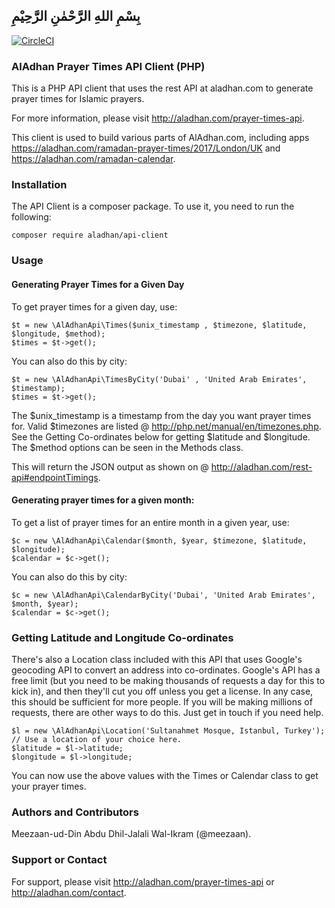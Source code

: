 ## بِسْمِ اللهِ الرَّحْمٰنِ الرَّحِيْمِ

[![CircleCI](https://circleci.com/gh/islamic-network/aladhan-api-client-php.svg?style=shield)](https://circleci.com/gh/islamic-apps/aladhan-api-client-php)

### AlAdhan Prayer Times API Client (PHP)
This is a PHP API client that uses the rest API at aladhan.com to generate prayer times for Islamic prayers.

For more information, please visit http://aladhan.com/prayer-times-api.

This client is used to build various parts of AlAdhan.com, including apps https://aladhan.com/ramadan-prayer-times/2017/London/UK and https://aladhan.com/ramadan-calendar.

### Installation
The API Client is a composer package. To use it, you need to run the following:
```
composer require aladhan/api-client
```

### Usage

#### Generating Prayer Times for a Given Day
To get prayer times for a given day, use:
```
$t = new \AlAdhanApi\Times($unix_timestamp , $timezone, $latitude, $longitude, $method);
$times = $t->get();
```

You can also do this by city:

```
$t = new \AlAdhanApi\TimesByCity('Dubai' , 'United Arab Emirates', $timestamp);
$times = $t->get();
```
The $unix_timestamp is a timestamp from the day you want prayer times for. Valid $timezones are listed @ http://php.net/manual/en/timezones.php. See the Getting Co-ordinates below for getting $latitude and $longitude. The $method options can be seen in the Methods class.

This will return the JSON output as shown on @ http://aladhan.com/rest-api#endpointTimings.

#### Generating prayer times for a given month:
To get a list of prayer times for an entire month in a given year, use:
```
$c = new \AlAdhanApi\Calendar($month, $year, $timezone, $latitude, $longitude);
$calendar = $c->get();
```

You can also do this by city:
```
$c = new \AlAdhanApi\CalendarByCity('Dubai', 'United Arab Emirates', $month, $year);
$calendar = $c->get();
```

### Getting Latitude and Longitude Co-ordinates
There's also a Location class included with this API that uses Google's geocoding API to convert an address into co-ordinates. Google's API has a free limit (but you need to be making thousands of requests a day for this to kick in), and then they'll cut you off unless you get a license. In any case, this should be sufficient for more people. If you will be making millions of requests, there are other ways to do this. Just get in touch if you need help.

```
$l = new \AlAdhanApi\Location('Sultanahmet Mosque, Istanbul, Turkey'); // Use a location of your choice here.
$latitude = $l->latitude;
$longitude = $l->longitude;
```
You can now use the above values with the Times or Calendar class to get your prayer times.

### Authors and Contributors
Meezaan-ud-Din Abdu Dhil-Jalali Wal-Ikram (@meezaan).

### Support or Contact
For support, please visit http://aladhan.com/prayer-times-api or http://aladhan.com/contact.
